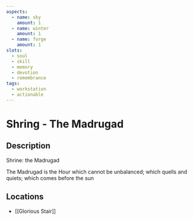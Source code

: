 ```yaml
---
aspects: 
  - name: sky
    amount: 1
  - name: winter
    amount: 1
  - name: forge
    amount: 1
slots:
  - soul
  - skill
  - memory
  - devotion
  - remembrance
tags:
  - workstation
  - actionable
---
```


# Shring - The Madrugad

## Description
Shrine: the Madrugad

The Madrugad is the Hour which cannot be unbalanced; which quells and quiets; which comes before the sun
## Locations
- [[Glorious Stair]]